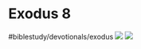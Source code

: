 # Exodus 8

#biblestudy/devotionals/exodus
![]((null)/proxy.duckduckgo.jpg)
![]((null)/10plagues.gif)